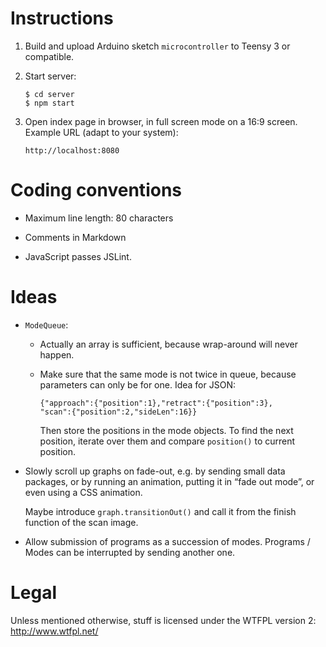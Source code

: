 Instructions
============

 1. Build and upload Arduino sketch `microcontroller` to Teensy 3 or
    compatible.

 2. Start server:

        $ cd server
        $ npm start

 3. Open index page in browser, in full screen mode on a 16:9 screen. Example
    URL (adapt to your system):

        http://localhost:8080


Coding conventions
==================

  * Maximum line length: 80 characters

  * Comments in Markdown

  * JavaScript passes JSLint.


Ideas
=====

  * `ModeQueue`:

      + Actually an array is sufficient, because wrap-around will never happen.

      + Make sure that the same mode is not twice in queue, because parameters
        can only be for one. Idea for JSON:

            {"approach":{"position":1},"retract":{"position":3},
            "scan":{"position":2,"sideLen":16}}

        Then store the positions in the mode objects. To find the next
        position, iterate over them and compare `position()` to current
        position.

  * Slowly scroll up graphs on fade-out, e.g. by sending small data packages,
    or by running an animation, putting it in “fade out mode”, or even using a
    CSS animation.

    Maybe introduce `graph.transitionOut()` and call it from the finish
    function of the scan image.

  * Allow submission of programs as a succession of modes. Programs / Modes can
    be interrupted by sending another one.


Legal
=====

Unless mentioned otherwise, stuff is licensed under the WTFPL version 2:
<http://www.wtfpl.net/>
